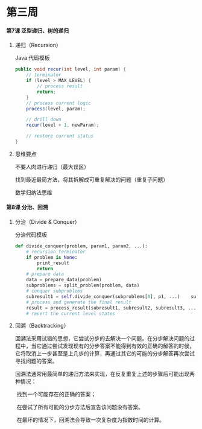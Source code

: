 # 第三周

#### 第7课 泛型递归、树的递归

1. 递归（Recursion）

   Java 代码模板

   ```java
   public void recur(int level, int param) {
       // terminator
       if (level > MAX_LEVEL) {
           // process result   
           return;
       }
       // process current logic  
       process(level, param);
   
       // drill down
       recur(level + 1, newParam);
   
       // restore current status
   }
   ```

2. 思维要点

   不要人肉进行递归（最大误区） 

   找到最近最简方法，将其拆解成可重复解决的问题（重复子问题）

   数学归纳法思维


#### 第8课 分治、回溯

1. 分治（Divide & Conquer）

   分治代码模板

   ```python
   def divide_conquer(problem, param1, param2, ...):  
       # recursion terminator 
       if problem is None:    
           print_result  
           return
       # prepare data  
       data = prepare_data(problem)   
       subproblems = split_problem(problem, data)  
       # conquer subproblems  
       subresult1 = self.divide_conquer(subproblems[0], p1, ...)   	subresult2 = self.divide_conquer(subproblems[1], p1, ...)   	subresult3 = self.divide_conquer(subproblems[2], p1, ...)  	   ...
       # process and generate the final result  
       result = process_result(subresult1, subresult2, subresult3, ...) 
       # revert the current level states 
   ```

2. 回溯（Backtracking）

   ​	回溯法采用试错的思想，它尝试分步的去解决一个问题。在分步解决问题的过程中，当它通过尝试发现现有的分步答案不能得到有效的正确的解答的时候，它将取消上一步甚至是上几步的计算，再通过其它的可能的分步解答再次尝试寻找问题的答案。 

   ​	回溯法通常用最简单的递归方法来实现，在反复重复上述的步骤后可能出现两种情况： 

   ​	找到一个可能存在的正确的答案； 

   ​	在尝试了所有可能的分步方法后宣告该问题没有答案。 

   ​	在最坏的情况下，回溯法会导致一次复杂度为指数时间的计算。

